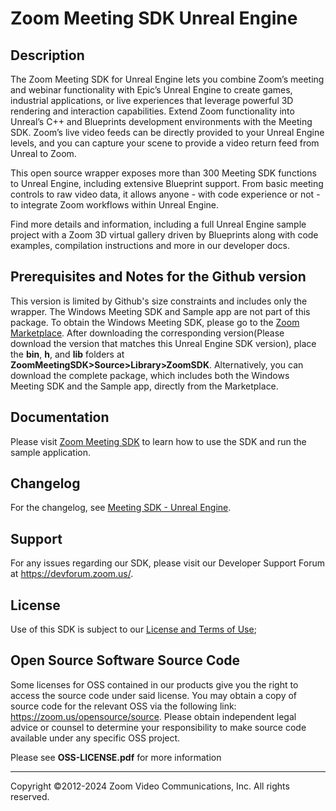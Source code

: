 # Zoom Meeting SDK Unreal Engine

## Description

The Zoom Meeting SDK for Unreal Engine lets you combine Zoom’s meeting and webinar functionality with Epic’s Unreal Engine to create games, industrial applications, or live experiences that leverage powerful 3D rendering and interaction capabilities. Extend Zoom functionality into Unreal’s C++ and Blueprints development environments with the Meeting SDK. Zoom’s live video feeds can be directly provided to your Unreal Engine levels, and you can capture your scene to provide a video return feed from Unreal to Zoom.

This open source wrapper exposes more than 300 Meeting SDK functions to Unreal Engine, including extensive Blueprint support. From basic meeting controls to raw video data, it allows anyone - with code experience or not - to integrate Zoom workflows within Unreal Engine. 

Find more details and information, including a full Unreal Engine sample project with a Zoom 3D virtual gallery driven by Blueprints along with code examples, compilation instructions and more in our developer docs.

## Prerequisites and Notes for the Github version
This version is limited by Github's size constraints and includes only the wrapper. The Windows Meeting SDK and Sample app are not part of this package. To obtain the Windows Meeting SDK, please go to the [Zoom Marketplace](https://marketplace.zoom.us/). After downloading the corresponding version(Please download the version that matches this Unreal Engine SDK version), place the **bin**, **h**, and **lib** folders at **ZoomMeetingSDK>Source>Library>ZoomSDK**. Alternatively, you can download the complete package, which includes both the Windows Meeting SDK and the Sample app, directly from the Marketplace.


## Documentation
Please visit [Zoom Meeting SDK](https://developers.zoom.us/docs/meeting-sdk/unreal/) to learn how to use the SDK and run the sample application.

## Changelog

For the changelog, see [Meeting SDK - Unreal Engine](https://developers.zoom.us/changelog/meeting-sdk/unreal/).

## Support

For any issues regarding our SDK, please visit our Developer Support Forum at https://devforum.zoom.us/.

## License

Use of this SDK is subject to our [License and Terms of Use](https://explore.zoom.us/docs/en-us/zoom_api_license_and_tou.html);

## Open Source Software Source Code

Some licenses for OSS contained in our products give you the right to access the source code under said license. You may obtain a copy of source code for the relevant OSS via the following link: https://zoom.us/opensource/source. Please obtain independent legal advice or counsel to determine your responsibility to make source code available under any specific OSS project.

Please see **OSS-LICENSE.pdf** for more information  

---
Copyright ©2012-2024 Zoom Video Communications, Inc. All rights reserved.
